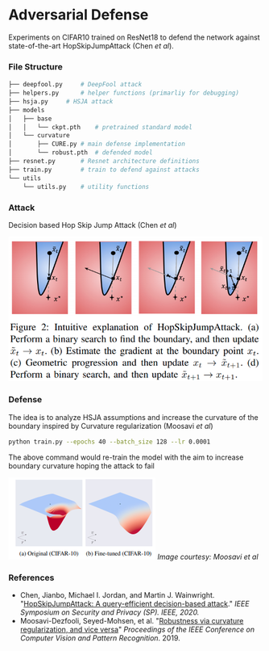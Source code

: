 # Adversarial Defense



Experiments on CIFAR10 trained on ResNet18 to defend the network against state-of-the-art HopSkipJumpAttack (Chen *et al*).

### File Structure

```bash
├── deepfool.py		# DeepFool attack
├── helpers.py		# helper functions (primarliy for debugging)
├── hsja.py		# HSJA attack
├── models
│   ├── base
│   │   └── ckpt.pth	# pretrained standard model
│   └── curvature
│       ├── CURE.py	# main defense implementation
│       └── robust.pth	# defended model
├── resnet.py		# Resnet architecture definitions
├── train.py		# train to defend against attacks
└── utils
    └── utils.py	# utility functions
```



### Attack

Decision based Hop Skip Jump Attack (Chen *et al*)

![](images/hsja.png)

### Defense

The idea is to analyze HSJA assumptions and increase the curvature of the boundary inspired by Curvature regularization (Moosavi *et al*) 

```bash
python train.py --epochs 40 --batch_size 128 --lr 0.0001
```

The above command would re-train the model with the aim to increase boundary curvature hoping the attack to fail

![](images/cure.png)
*Image courtesy: Moosavi et al*

### References

- Chen, Jianbo, Michael I. Jordan, and Martin J. Wainwright. "[HopSkipJumpAttack: A query-efficient decision-based attack](https://arxiv.org/pdf/1904.02144.pdf)." *IEEE Symposium on Security and Privacy (SP). IEEE, 2020.*
- Moosavi-Dezfooli, Seyed-Mohsen, et al. "[Robustness via curvature regularization, and vice versa](https://openaccess.thecvf.com/content_CVPR_2019/papers/Moosavi-Dezfooli_Robustness_via_Curvature_Regularization_and_Vice_Versa_CVPR_2019_paper.pdf)" *Proceedings of the IEEE Conference on Computer Vision and Pattern Recognition*. 2019.

